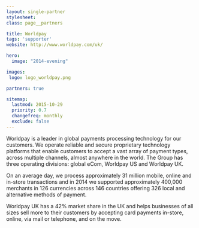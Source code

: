 ```yaml
---
layout: single-partner
stylesheet:
class: page__partners

title: Worldpay
tags: 'supporter'
website: http://www.worldpay.com/uk/

hero:
  image: "2014-evening"

images:
 logo: logo_worldpay.png

partners: true

sitemap:
  lastmod: 2015-10-29
  priority: 0.7
  changefreq: monthly
  exclude: false
---
```

Worldpay is a leader in global payments processing technology for our customers. We operate reliable and secure proprietary technology platforms that enable customers to accept a vast array of payment types, across multiple channels, almost anywhere in the world. The Group has three operating divisions: global eCom, Worldpay US and Worldpay UK.

On an average day, we process approximately 31 million mobile, online and in-store transactions and in 2014 we supported approximately 400,000 merchants in 126 currencies across 146 countries offering 326 local and alternative methods of payment.

Worldpay UK has a 42% market share in the UK and helps businesses of all sizes sell more to their customers by accepting card payments in-store, online, via mail or telephone, and on the move.

